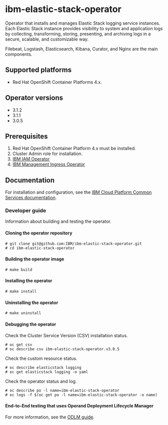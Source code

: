
# ibm-elastic-stack-operator

Operator that installs and manages Elastic Stack logging service instances. 
Each Elastic Stack instance provides visibility to system and application
logs by collecting, transforming, storing, presenting, and archiving logs in a
secure, scalable, and customizable way. 

Filebeat, Logstash, Elasticsearch, Kibana, Curator, and Nginx are the main components.

## Supported platforms

- Red Hat OpenShift Container Platforms 4.x.

## Operator versions

- 3.1.2
- 3.1.1
- 3.0.5

## Prerequisites

1. Red Hat OpenShift Container Platform 4.x must be installed.
1. Cluster Admin role for installation.
1. [IBM IAM Operator](https://github.com/IBM/ibm-iam-operator)
1. [IBM Management Ingress Operator](https://github.com/IBM/ibm-management-ingress-operator)

## Documentation

For installation and configuration, see the [IBM Cloud Platform Common Services documentation](http://ibm.biz/cpcsdocs).

### Developer guide

Information about building and testing the operator.

#### Cloning the operator repository
```
# git clone git@github.com:IBM/ibm-elastic-stack-operator.git
# cd ibm-elastic-stack-operator
```

#### Building the operator image
```
# make build
```

#### Installing the operator 
```
# make install
```

#### Uninstalling the operator
```
# make uninstall
```

#### Debugging the operator

Check the Cluster Service Version (CSV) installation status.
```
# oc get csv
# oc describe csv ibm-elastic-stack-operator.v3.0.5
```

Check the custom resource status.
```
# oc describe elasticstack logging
# oc get elasticstack logging -o yaml
```

Check the operator status and log.
```
# oc describe po -l name=ibm-elastic-stack-operator
# oc logs -f $(oc get po -l name=ibm-elastic-stack-operator -o name)
```

#### End-to-End testing that uses Operand Deployment Lifecycle Manager

For more information, see the [ODLM guide](https://github.com/IBM/operand-deployment-lifecycle-manager/blob/master/docs/install/common-service-integration.md#end-to-end-test).

